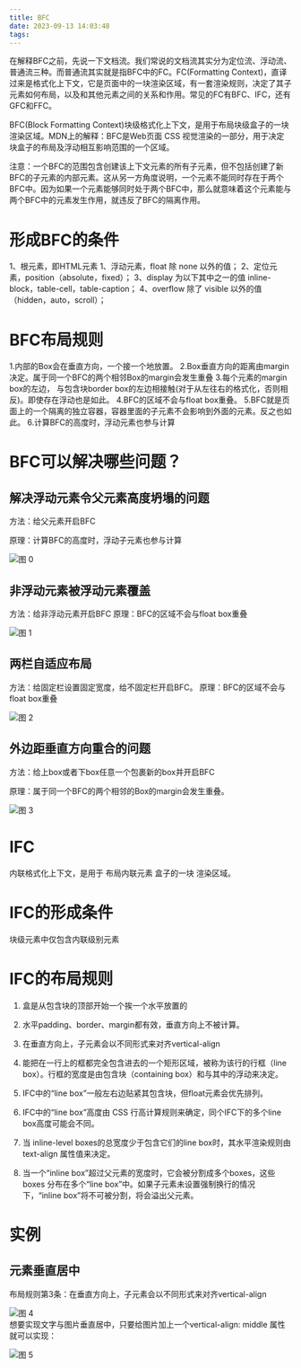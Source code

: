 ```yaml
---
title: BFC
date: 2023-09-13 14:03:48
tags:
---
```


在解释BFC之前，先说一下文档流。我们常说的文档流其实分为定位流、浮动流、普通流三种。而普通流其实就是指BFC中的FC。FC(Formatting Context)，直译过来是格式化上下文，它是页面中的一块渲染区域，有一套渲染规则，决定了其子元素如何布局，以及和其他元素之间的关系和作用。常见的FC有BFC、IFC，还有GFC和FFC。

BFC(Block Formatting Context)块级格式化上下文，是用于布局块级盒子的一块渲染区域。MDN上的解释：BFC是Web页面 CSS 视觉渲染的一部分，用于决定块盒子的布局及浮动相互影响范围的一个区域。

注意：一个BFC的范围包含创建该上下文元素的所有子元素，但不包括创建了新BFC的子元素的内部元素。这从另一方角度说明，一个元素不能同时存在于两个BFC中。因为如果一个元素能够同时处于两个BFC中，那么就意味着这个元素能与两个BFC中的元素发生作用，就违反了BFC的隔离作用。

# 形成BFC的条件
1、根元素，即HTML元素
1、浮动元素，float 除 none 以外的值； 
2、定位元素，position（absolute，fixed）； 
3、display 为以下其中之一的值 inline-block，table-cell，table-caption； 
4、overflow 除了 visible 以外的值（hidden，auto，scroll）；

# BFC布局规则

1.内部的Box会在垂直方向，一个接一个地放置。
2.Box垂直方向的距离由margin决定。属于同一个BFC的两个相邻Box的margin会发生重叠
3.每个元素的margin box的左边， 与包含块border box的左边相接触(对于从左往右的格式化，否则相反)。即使存在浮动也是如此。
4.BFC的区域不会与float box重叠。
5.BFC就是页面上的一个隔离的独立容器，容器里面的子元素不会影响到外面的元素。反之也如此。
6.计算BFC的高度时，浮动元素也参与计算

# BFC可以解决哪些问题？

## 解决浮动元素令父元素高度坍塌的问题
方法：给父元素开启BFC

原理：计算BFC的高度时，浮动子元素也参与计算

![图 0](../e08cd932da3c1bb73985d5f7f95be8b915100e106d88d69f40e3b79640ca9ac7.gif)  

## 非浮动元素被浮动元素覆盖
方法：给非浮动元素开启BFC
原理：BFC的区域不会与float box重叠

![图 1](../b4cb7790eae5a654ae061fa5309eb6d3571626b0b0862a2cac40b6583fcf9eb1.gif)  

## 两栏自适应布局

方法：给固定栏设置固定宽度，给不固定栏开启BFC。
原理：BFC的区域不会与float box重叠

![图 2](../dcff3c37a4044b8b63f87a76c3f0de8308a29b7f7cb4d24cce4843b51403482b.gif)  

## 外边距垂直方向重合的问题

方法：给上box或者下box任意一个包裹新的box并开启BFC

原理：属于同一个BFC的两个相邻的Box的margin会发生重叠。

![图 3](../4a5dcc763f200d0b9acc45663006f3dfc298726bc131aec36b23b4a5cf5650fd.gif)  

# IFC

内联格式化上下文，是用于 布局内联元素 盒子的一块 渲染区域。

#  IFC的形成条件
块级元素中仅包含内联级别元素

# IFC的布局规则

1. 盒是从包含块的顶部开始一个挨一个水平放置的

2. 水平padding、border、margin都有效，垂直方向上不被计算。

3. 在垂直方向上，子元素会以不同形式来对齐vertical-align

4. 能把在一行上的框都完全包含进去的一个矩形区域，被称为该行的行框（line box）。行框的宽度是由包含块（containing box）和与其中的浮动来决定。

5. IFC中的“line box”一般左右边贴紧其包含块，但float元素会优先排列。

6. IFC中的“line box”高度由 CSS 行高计算规则来确定，同个IFC下的多个line box高度可能会不同。

7. 当 inline-level boxes的总宽度少于包含它们的line box时，其水平渲染规则由text-align 属性值来决定。

8. 当一个“inline box”超过父元素的宽度时，它会被分割成多个boxes，这些 boxes 分布在多个“line box”中。如果子元素未设置强制换行的情况下，“inline box”将不可被分割，将会溢出父元素。

# 实例

## 元素垂直居中

布局规则第3条：在垂直方向上，子元素会以不同形式来对齐vertical-align

![图 4](../d5eeb20176f5ae3f0fcf8c458f1a782b8871050c7f0353d12b94c93a92d22be7.png)  
想要实现文字与图片垂直居中，只要给图片加上一个vertical-align: middle 属性就可以实现：

![图 5](../e3c77e1986f3bc232531801cefe9c202fbdb91391a8f6b5afa4a1765dce0a075.png)  
